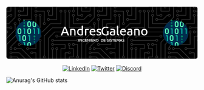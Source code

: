 ![Banner de andres](github-header-image.png)


<div style="text-align: center;">

[![LinkedIn](https://img.shields.io/badge/LinkedIn-%230077B5.svg?&style=for-the-badge&logo=linkedin&logoColor=white)](TU_ENLACE_A_LINKEDIN)
[![Twitter](https://img.shields.io/badge/Twitter-%231DA1F2.svg?&style=for-the-badge&logo=twitter&logoColor=white)](TU_ENLACE_A_TWITTER)
[![Discord](https://img.shields.io/badge/Discord-%237289DA.svg?&style=for-the-badge&logo=discord&logoColor=white)](ENLACE_A_TU_SERVIDOR_DE_DISCORD)

</div>






![Anurag's GitHub stats](https://github-readme-stats.vercel.app/api?username=Zanyllect58&show_icons=true&theme=transparent)





